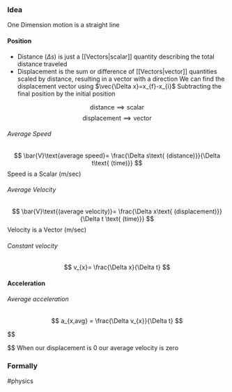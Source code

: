 ### Idea

One Dimension motion is a straight line

#### Position

- Distance ($\Delta s$) is just a [[Vectors|scalar]] quantity describing the total distance traveled
- Displacement is the sum or difference of [[Vectors|vector]] quantities scaled by distance, resulting in a vector with a direction 
	We can find the displacement vector using $\vec{\Delta x}=x_{f}-x_{i}$
	 	Subtracting the final position by the initial position


$$
\text{distance} \implies \text{scalar}
$$
$$
 \text{displacement} \implies \text{vector}
$$

###### Average Speed 
$$
\bar{V}\text{average speed}= \frac{\Delta s\text{ (distance)}}{\Delta t\text{ (time)}}
$$
	Speed is a Scalar (m/sec)
###### Average Velocity
$$
\bar{V}\text{(average velocity)}= \frac{\Delta x\text{ (displacement)}}{\Delta t \text{ (time)}}
$$
	Velocity is a Vector (m/sec)

###### Constant velocity
$$
v_{x}= \frac{\Delta x}{\Delta t}
$$

#### Acceleration

###### Average acceleration
$$
a_{x,avg} = \frac{\Delta v_{x}}{\Delta t}
$$

$$

$$
When our displacement is 0 our average velocity is zero
### Formally



#physics 